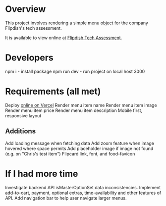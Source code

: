 # Overview

This project involves rendering a simple menu object for the company Flipdish's tech assessment.

It is available to view online at [Flipdish Tech Assessment](https://flipdish-tech-assessment.vercel.app/).

# Developers

npm i - install package
npm run dev - run project on local host 3000

# Requirements (all met)

Deploy [online on Vercel](https://flipdish-tech-assessment.vercel.app/)
Render menu item name
Render menu item image
Render menu item price
Render menu item description
Mobile first, responsive layout

## Additions

Add loading message when fetching data
Add zoom feature when image hovered where space permits
Add placeholder image if image not found (e.g. on "Chris's test item")
Flipcard link, font, and food-favicon

# If I had more time

Investigate backend API isMasterOptionSet data inconsistencies.
Implement add-to-cart, payment, optional extras, time-availability and other features of API.
Add navigation bar to help user navigate larger menus.
